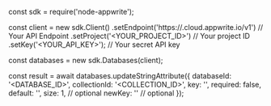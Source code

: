 const sdk = require('node-appwrite');

const client = new sdk.Client()
    .setEndpoint('https://<REGION>.cloud.appwrite.io/v1') // Your API Endpoint
    .setProject('<YOUR_PROJECT_ID>') // Your project ID
    .setKey('<YOUR_API_KEY>'); // Your secret API key

const databases = new sdk.Databases(client);

const result = await databases.updateStringAttribute({
    databaseId: '<DATABASE_ID>',
    collectionId: '<COLLECTION_ID>',
    key: '',
    required: false,
    default: '<DEFAULT>',
    size: 1, // optional
    newKey: '' // optional
});

